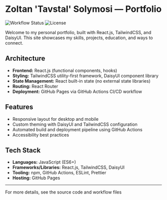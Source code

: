 # Zoltan 'Tavstal' Solymosi — Portfolio

![Workflow Status](https://img.shields.io/github/actions/workflow/status/TavstalDev/tavstaldev.github.io/release.yml?branch=stable&label=build&style=plastic-square)
![License](https://img.shields.io/github/license/TavstalDev/tavstaldev.github.io?style=plastic-square)

Welcome to my personal portfolio, built with React.js, TailwindCSS, and DaisyUI. This site showcases my skills, projects, education, and ways to connect.

## Architecture

- **Frontend:** React.js (functional components, hooks)
- **Styling:** TailwindCSS utility-first framework, DaisyUI component library
- **State Management:** React built-in state (no external state libraries)
- **Routing:** React Router
- **Deployment:** GitHub Pages via GitHub Actions CI/CD workflow

## Features

- Responsive layout for desktop and mobile
- Custom theming with DaisyUI and TailwindCSS configuration
- Automated build and deployment pipeline using GitHub Actions
- Accessibility best practices

## Tech Stack

- **Languages:** JavaScript (ES6+)
- **Frameworks/Libraries:** React.js, TailwindCSS, DaisyUI
- **Tooling:** npm, GitHub Actions, ESLint, Prettier
- **Hosting:** GitHub Pages

---

For more details, see the source code and workflow files